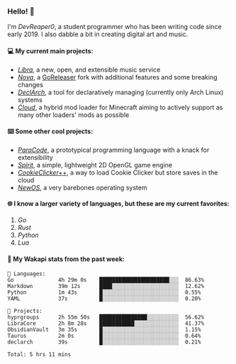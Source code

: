 ### Hello! 👋

I'm _DevReaper0_, a student programmer who has been writing code since early 2019. I also dabble a bit in creating digital art and music.

#### 💻 My current main projects:

-   _[Libra](https://github.com/LibraMusic)_, a new, open, and extensible music service
-   _[Nova](https://github.com/LibraMusic/Nova)_, a [GoReleaser](https://github.com/goreleaser/goreleaser) fork with additional features and some breaking changes
-   _[DeclArch](https://github.com/DevReaper0/declarch)_, a tool for declaratively managing (currently only Arch Linux) systems
-   _[Cloud](https://github.com/CloudLoaderMC/CloudLoader)_, a hybrid mod loader for Minecraft aiming to actively support as many other loaders' mods as possible

#### ⌨️ Some other cool projects:

-   _[ParaCode](https://github.com/ParaCodeLang/ParaCode)_, a prototypical programming language with a knack for extensibility
-   _[Spirit](https://gitlab.com/DevReaper0/SpiritEngine)_, a simple, lightweight 2D OpenGL game engine
-   _[CookieClicker++](https://github.com/DevReaper0/CookieClickerPlusPlus)_, a way to load Cookie Clicker but store saves in the cloud
-   _[NewOS](https://github.com/DevReaper0/NewOS)_, a very barebones operating system

#### 🌐 I know a larger variety of languages, but these are my current favorites:

1. _Go_
2. _Rust_
3. _Python_
4. _Lua_

#### 📡 My Wakapi stats from the past week:

```text
💾 Languages:
Go              4h 29m 0s    ██████████████████████░░░  86.63%
Markdown        39m 12s      ████░░░░░░░░░░░░░░░░░░░░░  12.62%
Python          1m 43s       █░░░░░░░░░░░░░░░░░░░░░░░░  0.55%
YAML            37s          █░░░░░░░░░░░░░░░░░░░░░░░░  0.20%

💼 Projects:
hyprgroups      2h 55m 50s   ███████████████░░░░░░░░░░  56.62%
LibraCore       2h 8m 28s    ███████████░░░░░░░░░░░░░░  41.37%
ObsidianVault   3m 35s       █░░░░░░░░░░░░░░░░░░░░░░░░  1.15%
Taurus          2m 0s        █░░░░░░░░░░░░░░░░░░░░░░░░  0.64%
declarch        39s          █░░░░░░░░░░░░░░░░░░░░░░░░  0.21%

Total: 5 hrs 11 mins
```
